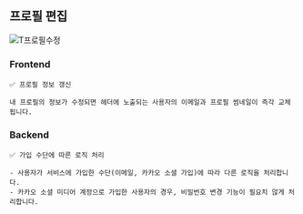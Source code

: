 ## 프로필 편집

![T프로필수정](https://github.com/ValueWith/.github/assets/110911811/0452ed15-7fb2-4bb6-98c9-0b35fe7502c4)

### Frontend

```
✅ 프로필 정보 갱신

내 프로필의 정보가 수정되면 헤더에 노출되는 사용자의 이메일과 프로필 썸네일이 즉각 교체됩니다.
```

### Backend

```
✅ 가입 수단에 따른 로직 처리

- 사용자가 서비스에 가입한 수단(이메일, 카카오 소셜 가입)에 따라 다른 로직을 처리합니다.
- 카카오 소셜 미디어 계정으로 가입한 사용자의 경우, 비밀번호 변경 기능이 필요치 않게 처리합니다.
```
